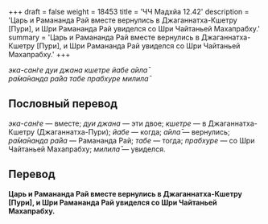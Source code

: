 +++
draft = false
weight = 18453
title = 'ЧЧ Мадхйа 12.42'
description = 'Царь и Рамананда Рай вместе вернулись в Джаганнатха-Кшетру [Пури], и Шри Рамананда Рай увиделся со Шри Чайтаньей Махапрабху.'
summary = 'Царь и Рамананда Рай вместе вернулись в Джаганнатха-Кшетру [Пури], и Шри Рамананда Рай увиделся со Шри Чайтаньей Махапрабху.'
+++

_эка-сан̇ге дуи джана кшетре йабе а̄ила̄  
ра̄ма̄нанда ра̄йа табе прабхуре милила̄_

## Пословный перевод

_эка_\-_сан̇ге_ — вместе; _дуи_ _джана_ — эти двое; _кшетре_ — в Джаганнатха-Кшетру (Джаганнатха-Пури); _йабе_ — когда; _а̄ила̄_ — вернулись; _ра̄ма̄нанда_ _ра̄йа_ — Рамананда Рай; _табе_ — тогда; _прабхуре_ — со Шри Чайтаньей Махапрабху; _милила̄_ — увиделся.

## Перевод

**Царь и Рамананда Рай вместе вернулись в Джаганнатха-Кшетру \[Пури\], и Шри Рамананда Рай увиделся со Шри Чайтаньей Махапрабху.**
